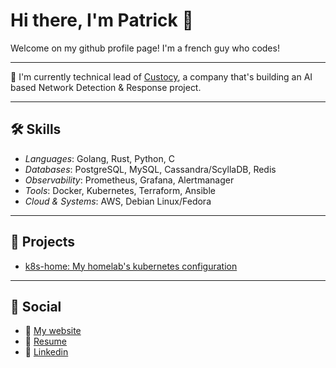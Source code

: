 # Hi there, I'm Patrick 👋

Welcome on my github profile page! I'm a french guy who codes!

---

🌱 I'm currently technical lead of [Custocy](https://custocy.com), a company that's building an AI based Network Detection & Response project.

---

## 🛠️ Skills

- _Languages_: Golang, Rust, Python, C
- _Databases_: PostgreSQL, MySQL, Cassandra/ScyllaDB, Redis
- _Observability_: Prometheus, Grafana, Alertmanager
- _Tools_: Docker, Kubernetes, Terraform, Ansible
- _Cloud & Systems_: AWS, Debian Linux/Fedora

---

## 🚀 Projects

- [k8s-home: My homelab's kubernetes configuration](https://github.com/mycroft/k8s-home)


---

## 🌟 Social

- 👾 [My website](https://mkz.me/)
- 🏢 [Resume](https://mkz.me/cv-en)
- 📌 [Linkedin](https://www.linkedin.com/in/patrickmarie/)
